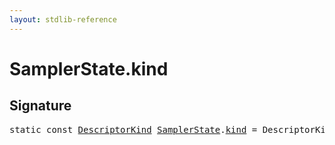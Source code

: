 ```yaml
---
layout: stdlib-reference
---
```


# SamplerState.kind

## Signature
<pre>
<span class='code_keyword'>static</span> <span class='code_keyword'>const</span> <a href="../types/descriptorkind-0a/index" class="code_type">DescriptorKind</a> <a href="../types/samplerstate-07/index" class="code_type">SamplerState</a>.<a href="kind" class="code_var">kind</a> = DescriptorKind\.Sampler;
</pre>

